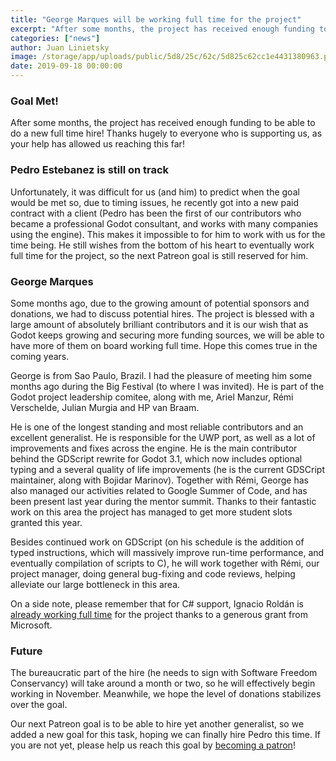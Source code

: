 ```yaml
---
title: "George Marques will be working full time for the project"
excerpt: "After some months, the project has received enough funding to be able to do a new full time hire! Thanks hugely to everyone who is supporting us, as your help has allowed us reaching this far!"
categories: ["news"]
author: Juan Linietsky
image: /storage/app/uploads/public/5d8/25c/62c/5d825c62cc1e4431380963.png
date: 2019-09-18 00:00:00
---
```


### Goal Met!

After some months, the project has received enough funding to be able to do a new full time hire! Thanks hugely to everyone who is supporting us, as your help has allowed us reaching this far!

### Pedro Estebanez is still on track

Unfortunately, it was difficult for us (and him) to predict when the goal would be met so, due to timing issues, he recently got into a new paid contract with a client (Pedro has been the first of our contributors who became a professional Godot consultant, and works with many companies using the engine). This makes it impossible to for him to work with us for the time being. He still wishes from the bottom of his heart to eventually work full time for the project, so the next Patreon goal is still reserved for him.


### George Marques

Some months ago, due to the growing amount of potential sponsors and donations, we had to discuss potential hires. The project is blessed with a large amount of absolutely brilliant contributors and it is our wish that as Godot keeps growing and securing more funding sources, we will be able to have more of them on board working full time. Hope this comes true in the coming years.

George is from Sao Paulo, Brazil. I had the pleasure of meeting him some months ago during the Big Festival (to where I was invited). He is part of the Godot project leadership comitee, along with me, Ariel Manzur, Rémi Verschelde, Julian Murgia and HP van Braam.

He is one of the longest standing and most reliable contributors and an excellent generalist. He is responsible for the UWP port, as well as a lot of improvements and fixes across the engine. He is the main contributor behind the GDScript rewrite for Godot 3.1, which now includes optional typing and a several quality of life improvements (he is the current GDSCript maintainer, along with Bojidar Marinov). Together with Rémi, George has also managed our activities related to Google Summer of Code, and has been present last year during the mentor summit. Thanks to their fantastic work on this area the project has managed to get more student slots granted this year.

Besides continued work on GDScript (on his schedule is the addition of typed instructions, which will massively improve run-time performance, and eventually compilation of scripts to C), he will work together with Rémi, our project manager, doing general bug-fixing and code reviews, helping alleviate our large bottleneck in this area.

On a side note, please remember that for C# support, Ignacio Roldán is [already working full time](https://godotengine.org/article/csharp-android-support) for the project thanks to a generous grant from Microsoft.

### Future

The bureaucratic part of the hire (he needs to sign with Software Freedom Conservancy) will take around a month or two, so he will effectively begin working in November. Meanwhile, we hope the level of donations stabilizes over the goal.

Our next Patreon goal is to be able to hire yet another generalist, so we added a new goal for this task, hoping we can finally hire Pedro this time. If you are not yet, please help us reach this goal by [becoming a patron](https://www.patreon.com/godotengine)!
